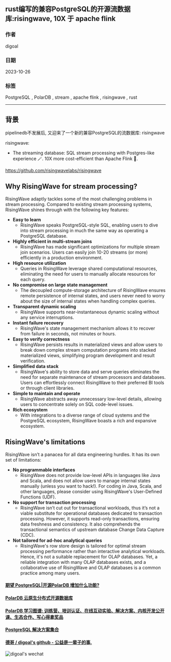 ## rust编写的兼容PostgreSQL的开源流数据库:risingwave, 10X 于 apache flink     
                                                        
### 作者                                                        
digoal                                                        
                                                        
### 日期                                                        
2023-10-26                                               
                                                        
### 标签                                                        
PostgreSQL , PolarDB , stream , apache flink , risingwave , rust          
                                                        
----                                                        
                                                        
## 背景       
pipelinedb不发展后, 又迎来了一个新的兼容PostgreSQL的流数据库: risingwave     
  
  
risingwave:    
- The streaming database: SQL stream processing with Postgres-like experience 🪄. 10X more cost-efficient than Apache Flink 🚀.    
    
https://github.com/risingwavelabs/risingwave    
    
    
## Why RisingWave for stream processing?    
RisingWave adaptly tackles some of the most challenging problems in stream processing. Compared to existing stream processing systems, RisingWave shines through with the following key features:    
* **Easy to learn**    
  * RisingWave speaks PostgreSQL-style SQL, enabling users to dive into stream processing in much the same way as operating a PostgreSQL database.    
* **Highly efficient in multi-stream joins**    
  * RisingWave has made significant optimizations for multiple stream join scenarios. Users can easily join 10-20 streams (or more) efficiently in a production environment.    
* **High resource utilization**    
  * Queries in RisingWave leverage shared computational resources, eliminating the need for users to manually allocate resources for each query.    
* **No compromise on large state management**    
  * The decoupled compute-storage architecture of RisingWave ensures remote persistence of internal states, and users never need to worry about the size of internal states when handling complex queries.    
* **Transparent dynamic scaling**    
  * RisingWave supports near-instantaneous dynamic scaling without any service interruptions.    
* **Instant failure recovery**    
  * RisingWave's state management mechanism allows it to recover from failure in seconds, not minutes or hours.    
* **Easy to verify correctness**    
  * RisingWave persists results in materialized views and allow users to break down complex stream computation programs into stacked materialized views, simplifying program development and result verification.    
* **Simplified data stack**    
  * RisingWave's ability to store data and serve queries eliminates the need for separate maintenance of stream processors and databases. Users can effortlessly connect RisingWave to their preferred BI tools or through client libraries.    
* **Simple to maintain and operate**    
  * RisingWave abstracts away unnecessary low-level details, allowing users to concentrate solely on SQL code-level issues.    
* **Rich ecosystem**    
  * With integrations to a diverse range of cloud systems and the PostgreSQL ecosystem, RisingWave boasts a rich and expansive ecosystem.    
    
## RisingWave's limitations    
RisingWave isn’t a panacea for all data engineering hurdles. It has its own set of limitations:    
* **No programmable interfaces**    
  * RisingWave does not provide low-level APIs in languages like Java and Scala, and does not allow users to manage internal states manually (unless you want to hack!). For coding in Java, Scala, and other languages, please consider using RisingWave's User-Defined Functions (UDF).    
* **No support for transaction processing**    
  * RisingWave isn’t cut out for transactional workloads, thus it’s not a viable substitute for operational databases dedicated to transaction processing. However, it supports read-only transactions, ensuring data freshness and consistency. It also comprehends the transactional semantics of upstream database Change Data Capture (CDC).    
* **Not tailored for ad-hoc analytical queries**    
  * RisingWave's row store design is tailored for optimal stream processing performance rather than interactive analytical workloads. Hence, it's not a suitable replacement for OLAP databases. Yet, a reliable integration with many OLAP databases exists, and a collaborative use of RisingWave and OLAP databases is a common practice among many users.    
      
    
  
#### [期望 PostgreSQL|开源PolarDB 增加什么功能?](https://github.com/digoal/blog/issues/76 "269ac3d1c492e938c0191101c7238216")
  
  
#### [PolarDB 云原生分布式开源数据库](https://github.com/ApsaraDB "57258f76c37864c6e6d23383d05714ea")
  
  
#### [PolarDB 学习图谱: 训练营、培训认证、在线互动实验、解决方案、内核开发公开课、生态合作、写心得拿奖品](https://www.aliyun.com/database/openpolardb/activity "8642f60e04ed0c814bf9cb9677976bd4")
  
  
#### [PostgreSQL 解决方案集合](../201706/20170601_02.md "40cff096e9ed7122c512b35d8561d9c8")
  
  
#### [德哥 / digoal's github - 公益是一辈子的事.](https://github.com/digoal/blog/blob/master/README.md "22709685feb7cab07d30f30387f0a9ae")
  
  
![digoal's wechat](../pic/digoal_weixin.jpg "f7ad92eeba24523fd47a6e1a0e691b59")
  
